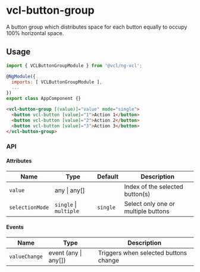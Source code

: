 # vcl-button-group

A button group which distributes space for each button equally to occupy 100% horizontal space.

## Usage

```js
import { VCLButtonGroupModule } from '@vcl/ng-vcl';

@NgModule({
  imports: [ VCLButtonGroupModule ],
  ...
})
export class AppComponent {}
```

```html
<vcl-button-group [(value)]="value" mode="single">
  <button vcl-button [value]="1">Action 1</button>
  <button vcl-button [value]="2">Action 2</button>
  <button vcl-button [value]="3">Action 3</button>
</vcl-button-group>
```

### API

#### Attributes

| Name                  | Type                           | Default  | Description
| --------------------- | ----------------------         | -------- |--------------
| `value`               | any &#124; any[]               |          | Index of the selected button(s)
| `selectionMode`       | `single` \| `multiple`         | `single` | Select only one or multiple buttons

#### Events

| Name                  | Type                           | Description
| -                     | -                              | -
| `valueChange`         | event (any &#124; any[])       | Triggers when selected buttons change
